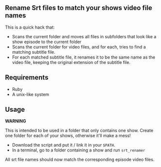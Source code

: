 ## Rename Srt files to match your shows video file names

This is a quick hack that:
- Scans the current folder and moves all files in subfolders that look like a show episode to the current folder
- Scans the current folder for video files, and for each, tries to find a matching subtitle file.
- For each matched subtitle file, it renames it to be the same name as the video file, keeping the original extension of the subtitle file.

## Requirements

- Ruby
- A unix-like system

## Usage

**WARNING**

This is intended to be used in a folder that only contains one show.
Create one folder for each of your shows, otherwise it'll make a mess!

- Download the script and put it / link it in your `$PATH`.
- In a terminal, go to a folder containing a show and run `srt_renamer`

All srt file names should now match the corresponding episode video files.
